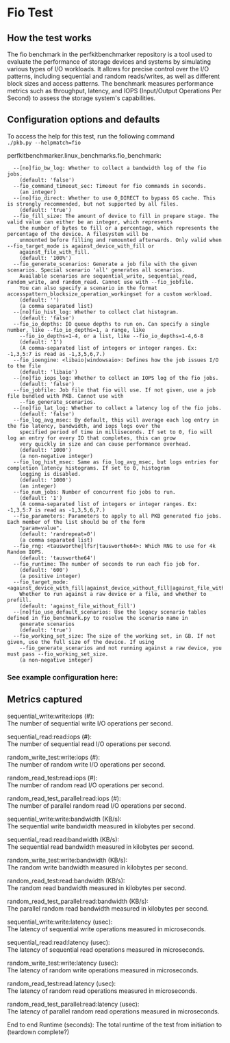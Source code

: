 # Fio Test

## How the test works
The fio benchmark in the perfkitbenchmarker repository is a tool used to evaluate the performance of storage devices and systems by simulating various types of I/O workloads. It allows for precise control over the I/O patterns, including sequential and random reads/writes, as well as different block sizes and access patterns. The benchmark measures performance metrics such as throughput, latency, and IOPS (Input/Output Operations Per Second) to assess the storage system's capabilities.

## Configuration options and defaults
To access the help for this test, run the following command  
```./pkb.py --helpmatch=fio```  

perfkitbenchmarker.linux_benchmarks.fio_benchmark:
```
  --[no]fio_bw_log: Whether to collect a bandwidth log of the fio jobs.
    (default: 'false')
  --fio_command_timeout_sec: Timeout for fio commands in seconds.
    (an integer)
  --[no]fio_direct: Whether to use O_DIRECT to bypass OS cache. This is strongly recommended, but not supported by all files.
    (default: 'true')
  --fio_fill_size: The amount of device to fill in prepare stage. The valid value can either be an integer, which represents
    the number of bytes to fill or a percentage, which represents the percentage of the device. A filesystem will be
    unmounted before filling and remounted afterwards. Only valid when --fio_target_mode is against_device_with_fill or
    against_file_with_fill.
    (default: '100%')
  --fio_generate_scenarios: Generate a job file with the given scenarios. Special scenario 'all' generates all scenarios.
    Available scenarios are sequential_write, sequential_read, random_write, and random_read. Cannot use with --fio_jobfile.
    You can also specify a scenario in the format accesspattern_blocksize_operation_workingset for a custom workload.
    (default: '')
    (a comma separated list)
  --[no]fio_hist_log: Whether to collect clat histogram.
    (default: 'false')
  --fio_io_depths: IO queue depths to run on. Can specify a single number, like --fio_io_depths=1, a range, like
    --fio_io_depths=1-4, or a list, like --fio_io_depths=1-4,6-8
    (default: '1')
    (A comma-separated list of integers or integer ranges. Ex: -1,3,5:7 is read as -1,3,5,6,7.)
  --fio_ioengine: <libaio|windowsaio>: Defines how the job issues I/O to the file
    (default: 'libaio')
  --[no]fio_iops_log: Whether to collect an IOPS log of the fio jobs.
    (default: 'false')
  --fio_jobfile: Job file that fio will use. If not given, use a job file bundled with PKB. Cannot use with
    --fio_generate_scenarios.
  --[no]fio_lat_log: Whether to collect a latency log of the fio jobs.
    (default: 'false')
  --fio_log_avg_msec: By default, this will average each log entry in the fio latency, bandwidth, and iops logs over the
    specified period of time in milliseconds. If set to 0, fio will log an entry for every IO that completes, this can grow
    very quickly in size and can cause performance overhead.
    (default: '1000')
    (a non-negative integer)
  --fio_log_hist_msec: Same as fio_log_avg_msec, but logs entries for completion latency histograms. If set to 0, histogram
    logging is disabled.
    (default: '1000')
    (an integer)
  --fio_num_jobs: Number of concurrent fio jobs to run.
    (default: '1')
    (A comma-separated list of integers or integer ranges. Ex: -1,3,5:7 is read as -1,3,5,6,7.)
  --fio_parameters: Parameters to apply to all PKB generated fio jobs. Each member of the list should be of the form
    "param=value".
    (default: 'randrepeat=0')
    (a comma separated list)
  --fio_rng: <tausworthe|lfsr|tausworthe64>: Which RNG to use for 4k Random IOPS.
    (default: 'tausworthe64')
  --fio_runtime: The number of seconds to run each fio job for.
    (default: '600')
    (a positive integer)
  --fio_target_mode: <against_device_with_fill|against_device_without_fill|against_file_with_fill|against_file_without_fill>:
    Whether to run against a raw device or a file, and whether to prefill.
    (default: 'against_file_without_fill')
  --[no]fio_use_default_scenarios: Use the legacy scenario tables defined in fio_benchmark.py to resolve the scenario name in
    generate scenarios
    (default: 'true')
  --fio_working_set_size: The size of the working set, in GB. If not given, use the full size of the device. If using
    --fio_generate_scenarios and not running against a raw device, you must pass --fio_working_set_size.
    (a non-negative integer)
```
### See example configuration here: 


## Metrics captured
sequential_write:write:iops (#):  
The number of sequential write I/O operations per second.

sequential_read:read:iops (#):  
The number of sequential read I/O operations per second.

random_write_test:write:iops (#):  
The number of random write I/O operations per second.

random_read_test:read:iops (#):  
The number of random read I/O operations per second.

random_read_test_parallel:read:iops (#):  
The number of parallel random read I/O operations per second.

sequential_write:write:bandwidth (KB/s):  
The sequential write bandwidth measured in kilobytes per second.

sequential_read:read:bandwidth (KB/s):  
The sequential read bandwidth measured in kilobytes per second.

random_write_test:write:bandwidth (KB/s):  
The random write bandwidth measured in kilobytes per second.

random_read_test:read:bandwidth (KB/s):  
The random read bandwidth measured in kilobytes per second.

random_read_test_parallel:read:bandwidth (KB/s):  
The parallel random read bandwidth measured in kilobytes per second.

sequential_write:write:latency (usec):  
The latency of sequential write operations measured in microseconds.

sequential_read:read:latency (usec):  
The latency of sequential read operations measured in microseconds.

random_write_test:write:latency (usec):  
The latency of random write operations measured in microseconds.

random_read_test:read:latency (usec):  
The latency of random read operations measured in microseconds.

random_read_test_parallel:read:latency (usec):  
The latency of parallel random read operations measured in microseconds.

End to end Runtime (seconds): 
The total runtime of the test from initiation to (teardown complete?)
